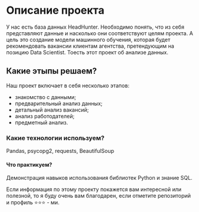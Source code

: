 # Описание проекта
У нас есть база данных HeadHunter. Необходимо понять, что из себя представляют данные и насколько они соответствуют целям проекта.
А цель это создание модели машинного обучения, которая будет рекомендовать вакансии клиентам агентства, претендующим на позицию Data Scientist. Тоесть этот проект об анализе данных.

## Какие этыпы решаем?
Наш проект включает в себя несколько этапов:

* знакомство с данными;
* предварительный анализ данных;
* детальный анализ вакансий;
* анализ работодателей;
* предметный анализ.

### Какие технологии используем?
Pandas, psycopg2, requests, BeautifulSoup

#### Что практикуем?
Демонстрация навыков использования библиотек Python и знание SQL.

Если информация по этому проекту покажется вам интересной или полезной, то я буду очень вам благодарен, если отметите репозиторий и профиль ⭐️⭐️⭐️ - ми.